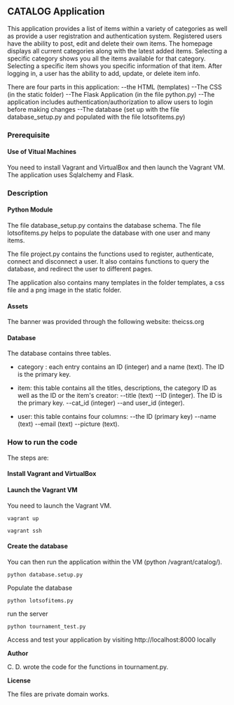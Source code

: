 ## CATALOG Application

This application provides a list of items within a variety of categories as well as provide a user registration and authentication system. Registered users have the ability to post, edit and delete their own items.
The homepage displays all current categories along with the latest added items. Selecting a specific category shows you all the items available for that category.
Selecting a specific item shows you specific information of that item.
After logging in, a user has the ability to add, update, or delete item info.

There are four parts in this application:
--the HTML (templates)
--The CSS (in the static folder)
--The Flask Application (in the file python.py)
--The application includes authentication/authorization to allow users to login before making changes
--The database (set up with the file database_setup.py and populated with the file lotsofitems.py)


### Prerequisite 

#### Use of Vitual Machines
You need to install Vagrant and VirtualBox and then launch the Vagrant VM. 
The application uses Sqlalchemy and Flask.


### Description

#### Python Module

The file database_setup.py contains the database schema. The file lotsofitems.py helps to populate the database with one user and many items.

The file project.py contains the functions used to register, authenticate, connect and disconnect a user. It also contains functions to query the database, and redirect the user to different pages.

The application also contains many templates in the folder templates, a css file and a png image in the static folder.

#### Assets
The banner was provided through the following website: theicss.org

#### Database 

The database contains three tables.

- category : each entry contains an ID (integer) and a name (text). The ID is the primary key.
- item: this table contains all the titles, descriptions, the category ID as well as the ID or the item's creator:
--title (text)
--ID (integer). The ID is the primary key.
--cat_id (integer)
--and user_id (integer). 
  
- user: this table contains four columns:
--the ID (primary key)
--name (text)
--email (text)
--picture (text).


### How to run the code

The steps are:
#### Install Vagrant and VirtualBox


#### Launch the Vagrant VM
You need to launch the Vagrant VM.
```
vagrant up
```
```
vagrant ssh
```

#### Create the database  
You can then run the application within the VM (python /vagrant/catalog/).
```
python database.setup.py
```
Populate the database
```
python lotsofitems.py
```
run the server
```
python tournament_test.py
```

Access and test your application by visiting http://localhost:8000 locally


**Author**

C. D. wrote the code for the functions in tournament.py.

**License**

The files are private domain works.

